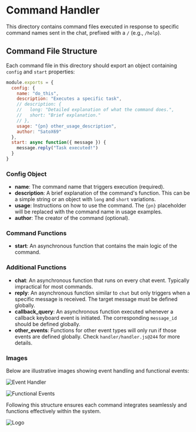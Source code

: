 # Command Handler

This directory contains command files executed in response to specific command names sent in the chat, prefixed with a `/` (e.g., `/help`).

## Command File Structure

Each command file in this directory should export an object containing `config` and `start` properties:

```javascript
module.exports = {
  config: {
    name: "do_this",
    description: "Executes a specific task",
    // description: {
    //   long: "Detailed explanation of what the command does.",
    //   short: "Brief explanation."
    // },
    usage: "{pn} other_usage_description",
    author: "SatoX69"
  },
  start: async function({ message }) {
    message.reply("Task executed!")
  }
}
```

### Config Object

- **name**: The command name that triggers execution (required).
- **description**: A brief explanation of the command's function. This can be a simple string or an object with `long` and `short` variations.
- **usage**: Instructions on how to use the command. The `{pn}` placeholder will be replaced with the command name in usage examples.
- **author**: The creator of the command (optional).

### Command Functions

- **start**: An asynchronous function that contains the main logic of the command.

### Additional Functions

- **chat**: An asynchronous function that runs on every chat event. Typically impractical for most commands.
- **reply**: An asynchronous function similar to `chat` but only triggers when a specific message is received. The target message must be defined globally.
- **callback_query**: An asynchronous function executed whenever a callback keyboard event is initiated. The corresponding `message_id` should be defined globally.
- **other_events**: Functions for other event types will only run if those events are defined globally. Check `handler/handler.js@244` for more details.

### Images

Below are illustrative images showing event handling and functional events:

![Event Handler](https://github.com/SatoX69/Starter-V1/blob/master/assets/event_handler.jpg)

![Functional Events](https://github.com/SatoX69/Starter-V1/blob/master/assets/functional_events.jpg)

Following this structure ensures each command integrates seamlessly and functions effectively within the system.

![Logo](https://github.com/SatoX69/Starter-V1/blob/master/assets/logo.jpg)